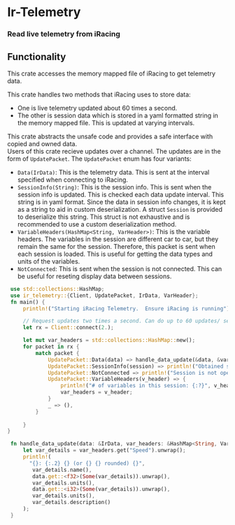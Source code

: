 # Ir-Telemetry
### **Read live telemetry from iRacing**

 ## Functionality
 This crate accesses the memory mapped file of iRacing to get telemetry data.
   
 This crate handles two methods that iRacing uses to store data:  
 - One is live telemetry updated about 60 times a second.  
  - The other is session data which is stored in a yaml formatted string in the memory mapped file. This is updated at varying intervals.  

 This crate abstracts the unsafe code and provides a safe interface with copied and owned data.  
 Users of this crate recieve updates over a channel.  The updates are in the form of `UpdatePacket`.
 The `UpdatePacket` enum has four variants:
 - `Data(IrData)`: This is the telemetry data.  This is sent at the interval specified when connecting to iRacing.
 - `SessionInfo(String)`: This is the session info.  This is sent when the session info is updated.  This is checked each data update interval.
 This string is in yaml format.  Since the data in session info changes, it is kept as a string to aid in custom deserialization.
 A struct `Session` is provided to deserialize this string.  This struct is not exhaustive and is recommended to use a custom deserialization method.
 - `VariableHeaders(HashMap<String, VarHeader>)`: This is the variable headers.  The variables in the session are different car to car, but they remain
 the same for the session.  Therefore, this packet is sent when each session is loaded.  This is useful for getting the data types and units of the variables.
 - `NotConnected`: This is sent when the session is not connected.  This can be useful for reseting display data between sessions.


```rust
 use std::collections::HashMap;
 use ir_telemetry::{Client, UpdatePacket, IrData, VarHeader};
 fn main() {
     println!("Starting iRacing Telemetry.  Ensure iRacing is running");

     // Request updates two times a second. Can do up to 60 updates/ second
     let rx = Client::connect(2.);

     let mut var_headers = std::collections::HashMap::new();
     for packet in rx {
         match packet {
             UpdatePacket::Data(data) => handle_data_update(&data, &var_headers),
             UpdatePacket::SessionInfo(session) => println!("Obtained session data!"),
             UpdatePacket::NotConnected => println!("Session is not open"),
             UpdatePacket::VariableHeaders(v_header) => {
                 println!("# of variables in this session: {:?}", v_header.len());
                 var_headers = v_header;
             }
             _ => (),
         }
         
     }
}

 fn handle_data_update(data: &IrData, var_headers: &HashMap<String, VarHeader>) {
     let var_details = var_headers.get("Speed").unwrap();
     println!(
       "{}: {:.2} {} (or {} {} rounded) {}",
        var_details.name(),
        data.get::<f32>(Some(var_details)).unwrap(),
        var_details.units(),
        data.get::<i32>(Some(var_details)).unwrap(),
        var_details.units(),
        var_details.description()
     );
 }
 ```
